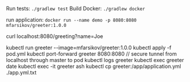 Run tests: `./gradlew test`
Build Docker: `./gradlew docker`

run application: `docker run --name demo -p 8080:8080 mfarsikov/greeter:1.0.0`

curl localhost:8080/greeting?name=Joe

kubectl run greeter --image=mfarsikov/greeter:1.0.0
kubectl apply -f pod.yml
kubectl port-forward greeter 8080:8080 // secure tunnel from localhost through master to pod
kubectl logs greeter
kubectl exec greeter date
kubectl exec -it greeter ash
kubectl cp greeter:/app/application.yml ./app.yml.txt
